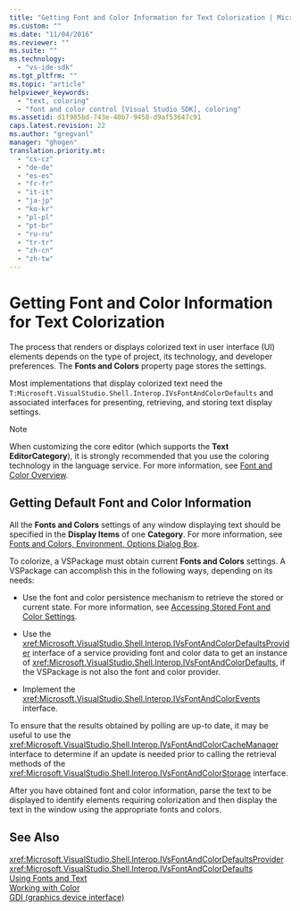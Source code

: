 ```yaml
---
title: "Getting Font and Color Information for Text Colorization | Microsoft Docs"
ms.custom: ""
ms.date: "11/04/2016"
ms.reviewer: ""
ms.suite: ""
ms.technology: 
  - "vs-ide-sdk"
ms.tgt_pltfrm: ""
ms.topic: "article"
helpviewer_keywords: 
  - "text, coloring"
  - "font and color control [Visual Studio SDK], coloring"
ms.assetid: d1f985bd-743e-40b7-9458-d9af53647c91
caps.latest.revision: 22
ms.author: "gregvanl"
manager: "ghogen"
translation.priority.mt: 
  - "cs-cz"
  - "de-de"
  - "es-es"
  - "fr-fr"
  - "it-it"
  - "ja-jp"
  - "ko-kr"
  - "pl-pl"
  - "pt-br"
  - "ru-ru"
  - "tr-tr"
  - "zh-cn"
  - "zh-tw"
---
```

# Getting Font and Color Information for Text Colorization
The process that renders or displays colorized text in user interface (UI) elements depends on the type of project, its technology, and developer preferences. The **Fonts and Colors** property page stores the settings.  
  
 Most implementations that display colorized text need the `T:Microsoft.VisualStudio.Shell.Interop.IVsFontAndColorDefaults` and associated interfaces for presenting, retrieving, and storing text display settings.  
  
> [!NOTE]
>  When customizing the core editor (which supports the **Text EditorCategory**), it is strongly recommended that you use the coloring technology in the language service. For more information, see [Font and Color Overview](../extensibility/font-and-color-overview.md).  
  
## Getting Default Font and Color Information  
 All the **Fonts and Colors** settings of any window displaying text should be specified in the **Display Items** of one **Category**. For more information, see [Fonts and Colors, Environment, Options Dialog Box](../ide/reference/fonts-and-colors-environment-options-dialog-box.md).  
  
 To colorize, a VSPackage must obtain current **Fonts and Colors** settings. A VSPackage can accomplish this in the following ways, depending on its needs:  
  
-   Use the font and color persistence mechanism to retrieve the stored or current state. For more information, see [Accessing Stored Font and Color Settings](../extensibility/accessing-stored-font-and-color-settings.md).  
  
-   Use the <xref:Microsoft.VisualStudio.Shell.Interop.IVsFontAndColorDefaultsProvider> interface of a service providing font and color data to get an instance of <xref:Microsoft.VisualStudio.Shell.Interop.IVsFontAndColorDefaults>, if the VSPackage is not also the font and color provider.  
  
-   Implement the <xref:Microsoft.VisualStudio.Shell.Interop.IVsFontAndColorEvents> interface.  
  
 To ensure that the results obtained by polling are up-to date, it may be useful to use the <xref:Microsoft.VisualStudio.Shell.Interop.IVsFontAndColorCacheManager> interface to determine if an update is needed prior to calling the retrieval methods of the <xref:Microsoft.VisualStudio.Shell.Interop.IVsFontAndColorStorage> interface.  
  
 After you have obtained font and color information, parse the text to be displayed to identify elements requiring colorization and then display the text in the window using the appropriate fonts and colors.  
  
## See Also  
 <xref:Microsoft.VisualStudio.Shell.Interop.IVsFontAndColorDefaultsProvider>   
 <xref:Microsoft.VisualStudio.Shell.Interop.IVsFontAndColorDefaults>   
 [Using Fonts and Text](../Topic/Using%20Fonts%20and%20Text.md)   
 [Working with Color](/visual-cpp/windows/working-with-color-image-editor-for-icons)   
 [GDI (graphics device interface)](http://msdn.microsoft.com/en-us/7e1d4540-bb2e-4257-8eee-eee376acba83)